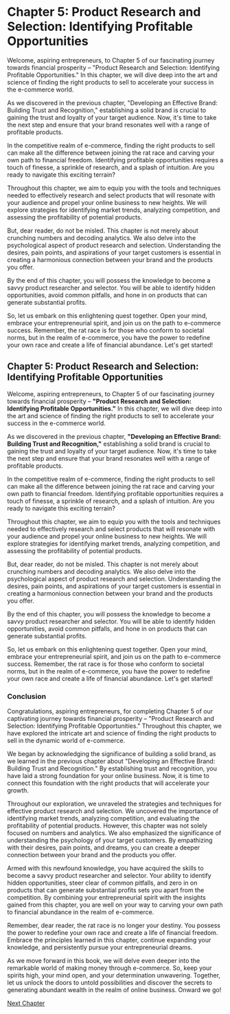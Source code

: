 # Chapter 5: Product Research and Selection: Identifying Profitable Opportunities

Welcome, aspiring entrepreneurs, to Chapter 5 of our fascinating journey towards financial prosperity – "Product Research and Selection: Identifying Profitable Opportunities." In this chapter, we will dive deep into the art and science of finding the right products to sell to accelerate your success in the e-commerce world. 

As we discovered in the previous chapter, "Developing an Effective Brand: Building Trust and Recognition," establishing a solid brand is crucial to gaining the trust and loyalty of your target audience. Now, it's time to take the next step and ensure that your brand resonates well with a range of profitable products. 

In the competitive realm of e-commerce, finding the right products to sell can make all the difference between joining the rat race and carving your own path to financial freedom. Identifying profitable opportunities requires a touch of finesse, a sprinkle of research, and a splash of intuition. Are you ready to navigate this exciting terrain? 

Throughout this chapter, we aim to equip you with the tools and techniques needed to effectively research and select products that will resonate with your audience and propel your online business to new heights. We will explore strategies for identifying market trends, analyzing competition, and assessing the profitability of potential products. 

But, dear reader, do not be misled. This chapter is not merely about crunching numbers and decoding analytics. We also delve into the psychological aspect of product research and selection. Understanding the desires, pain points, and aspirations of your target customers is essential in creating a harmonious connection between your brand and the products you offer. 

By the end of this chapter, you will possess the knowledge to become a savvy product researcher and selector. You will be able to identify hidden opportunities, avoid common pitfalls, and hone in on products that can generate substantial profits. 

So, let us embark on this enlightening quest together. Open your mind, embrace your entrepreneurial spirit, and join us on the path to e-commerce success. Remember, the rat race is for those who conform to societal norms, but in the realm of e-commerce, you have the power to redefine your own race and create a life of financial abundance. Let's get started!
## Chapter 5: Product Research and Selection: Identifying Profitable Opportunities

Welcome, aspiring entrepreneurs, to Chapter 5 of our fascinating journey towards financial prosperity – **"Product Research and Selection: Identifying Profitable Opportunities."** In this chapter, we will dive deep into the art and science of finding the right products to sell to accelerate your success in the e-commerce world.

As we discovered in the previous chapter, **"Developing an Effective Brand: Building Trust and Recognition,"** establishing a solid brand is crucial to gaining the trust and loyalty of your target audience. Now, it's time to take the next step and ensure that your brand resonates well with a range of profitable products.

In the competitive realm of e-commerce, finding the right products to sell can make all the difference between joining the rat race and carving your own path to financial freedom. Identifying profitable opportunities requires a touch of finesse, a sprinkle of research, and a splash of intuition. Are you ready to navigate this exciting terrain?

Throughout this chapter, we aim to equip you with the tools and techniques needed to effectively research and select products that will resonate with your audience and propel your online business to new heights. We will explore strategies for identifying market trends, analyzing competition, and assessing the profitability of potential products.

But, dear reader, do not be misled. This chapter is not merely about crunching numbers and decoding analytics. We also delve into the psychological aspect of product research and selection. Understanding the desires, pain points, and aspirations of your target customers is essential in creating a harmonious connection between your brand and the products you offer.

By the end of this chapter, you will possess the knowledge to become a savvy product researcher and selector. You will be able to identify hidden opportunities, avoid common pitfalls, and hone in on products that can generate substantial profits.

So, let us embark on this enlightening quest together. Open your mind, embrace your entrepreneurial spirit, and join us on the path to e-commerce success. Remember, the rat race is for those who conform to societal norms, but in the realm of e-commerce, you have the power to redefine your own race and create a life of financial abundance. Let's get started!
### Conclusion

Congratulations, aspiring entrepreneurs, for completing Chapter 5 of our captivating journey towards financial prosperity – "Product Research and Selection: Identifying Profitable Opportunities." Throughout this chapter, we have explored the intricate art and science of finding the right products to sell in the dynamic world of e-commerce.

We began by acknowledging the significance of building a solid brand, as we learned in the previous chapter about "Developing an Effective Brand: Building Trust and Recognition." By establishing trust and recognition, you have laid a strong foundation for your online business. Now, it is time to connect this foundation with the right products that will accelerate your growth.

Throughout our exploration, we unraveled the strategies and techniques for effective product research and selection. We uncovered the importance of identifying market trends, analyzing competition, and evaluating the profitability of potential products. However, this chapter was not solely focused on numbers and analytics. We also emphasized the significance of understanding the psychology of your target customers. By empathizing with their desires, pain points, and dreams, you can create a deeper connection between your brand and the products you offer.

Armed with this newfound knowledge, you have acquired the skills to become a savvy product researcher and selector. Your ability to identify hidden opportunities, steer clear of common pitfalls, and zero in on products that can generate substantial profits sets you apart from the competition. By combining your entrepreneurial spirit with the insights gained from this chapter, you are well on your way to carving your own path to financial abundance in the realm of e-commerce.

Remember, dear reader, the rat race is no longer your destiny. You possess the power to redefine your own race and create a life of financial freedom. Embrace the principles learned in this chapter, continue expanding your knowledge, and persistently pursue your entrepreneurial dreams.

As we move forward in this book, we will delve even deeper into the remarkable world of making money through e-commerce. So, keep your spirits high, your mind open, and your determination unwavering. Together, let us unlock the doors to untold possibilities and discover the secrets to generating abundant wealth in the realm of online business. Onward we go!


[Next Chapter](06_Chapter06.md)